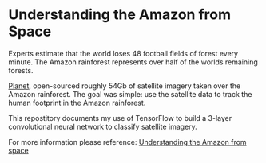 # Understanding the Amazon from Space

Experts estimate that the world loses 48 football fields of forest every minute. The Amazon rainforest represents over half of the worlds remaining forests. 

[Planet](https://www.planet.com/company/), open-sourced roughly 54Gb of satellite imagery taken over the Amazon rainforest. The goal was simple: use the satellite data to track the human footprint in the Amazon rainforest. 

This repostitory documents my use of TensorFlow to build a 3-layer convolutional neural network to classify satellite imagery. 

For more information please reference: [Understanding the Amazon from space](https://www.kaggle.com/c/planet-understanding-the-amazon-from-space)
